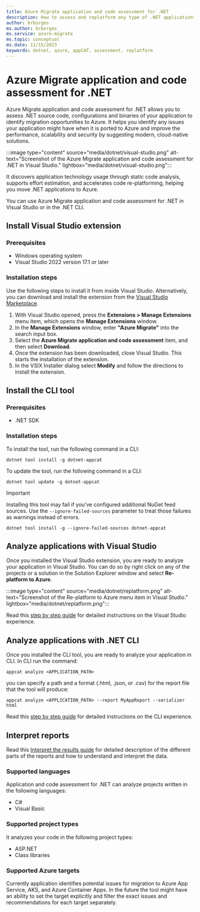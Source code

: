 ```yaml
---
title: Azure Migrate application and code assessment for .NET
description: How to assess and replatform any type of .NET applications with the Azure Migrate application and code assessment tool to evaluate their readiness to migrate to Azure.
author: brborges
ms.author: brborges
ms.service: azure-migrate
ms.topic: conceptual
ms.date: 11/15/2023
keywords: dotnet, azure, appCAT, assessment, replatform
---
```


# Azure Migrate application and code assessment for .NET

Azure Migrate application and code assessment for .NET allows you to assess .NET source code, configurations and binaries of your application to identify migration opportunities to Azure. It helps you identify any issues your application might have when it is ported to Azure and improve the performance, scalability and security by suggesting modern, cloud-native solutions.

:::image type="content" source="media/dotnet/visual-studio.png" alt-text="Screenshot of the Azure Migrate application and code assessment for .NET in Visual Studio." lightbox="media/dotnet/visual-studio.png":::

It discovers application technology usage through static code analysis, supports effort estimation, and accelerates code re-platforming, helping you move .NET applications to Azure.

You can use Azure Migrate application and code assessment for .NET in Visual Studio or in the .NET CLI.

## Install Visual Studio extension

### Prerequisites

- Windows operating system
- Visual Studio 2022 version 17.1 or later

### Installation steps

Use the following steps to install it from inside Visual Studio. Alternatively, you can download and install the extension from the [Visual Studio Marketplace](https://marketplace.visualstudio.com/items?itemName=ms-dotnettools.appcat).

  1. With Visual Studio opened, press the **Extensions > Manage Extensions** menu item, which opens the **Manage Extensions** window.
  2. In the **Manage Extensions** window, enter **"Azure Migrate"** into the search input box.
  3. Select the **Azure Migrate application and code assessment** item, and then select **Download**.
  4. Once the extension has been downloaded, close Visual Studio. This starts the installation of the extension.
  5. In the VSIX Installer dialog select **Modify** and follow the directions to install the extension.

## Install the CLI tool

### Prerequisites

- .NET SDK

### Installation steps

To install the tool, run the following command in a CLI:

```dotnetcli
dotnet tool install -g dotnet-appcat
```

To update the tool, run the following command in a CLI:

```dotnetcli
dotnet tool update -g dotnet-appcat
```

> [!IMPORTANT]
> Installing this tool may fail if you've configured additional NuGet feed sources. Use the `--ignore-failed-sources` parameter to treat those failures as warnings instead of errors.
>
> ```dotnetcli
> dotnet tool install -g --ignore-failed-sources dotnet-appcat
> ```

## Analyze applications with Visual Studio

Once you installed the Visual Studio extension, you are ready to analyze your application in Visual Studio. You can do so by right click on any of the projects or a solution in the Solution Explorer window and select **Re-platform to Azure**.

:::image type="content" source="media/dotnet/replatform.png" alt-text="Screenshot of the Re-platform to Azure menu item in Visual Studio." lightbox="media/dotnet/replatform.png":::

Read this [step by step guide](https://aka.ms/appcat/dotnet/vs) for detailed instructions on the Visual Studio experience.

## Analyze applications with .NET CLI

Once you installed the CLI tool, you are ready to analyze your application in CLI. In CLI run the command:

```dotnetcli
appcat analyze <APPLICATION_PATH>
```

you can specify a path and a format (.html, .json, or .csv) for the report file that the tool will produce:

```dotnetcli
appcat analyze <APPLICATION_PATH> --report MyAppReport --serializer html
```

Read this [step by step guide](https://aka.ms/appcat/dotnet/cli) for detailed instructions on the CLI experience.

## Interpret reports

Read this [Interpret the results guide](https://aka.ms/appcat/dotnet/report) for detailed description of the different parts of the reports and how to understand and interpret the data.

### Supported languages

Application and code assessment for .NET can analyze projects written in the following languages:

- C#
- Visual Basic

### Supported project types

It analyzes your code in the following project types:

- ASP.NET
- Class libraries

### Supported Azure targets

Currently application identifies potential issues for migration to Azure App Service, AKS, and Azure Container Apps. In the future the tool might have an ability to set the target explicitly and filter the exact issues and recommendations for each target separately.
